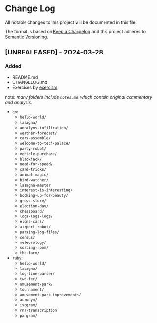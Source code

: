 # Change Log
All notable changes to this project will be documented in this file.
 
The format is based on [Keep a Changelog](http://keepachangelog.com/)
and this project adheres to [Semantic Versioning](http://semver.org/).
 
## [UNREALEASED] - 2024-03-28
### Added
- README.md
- CHANGELOG.md
- Exercises by [exercism](https://exercism.org) 

note: _many folders include `notes.md`, which contain original commentary and analysis._

- `go`:
    - `hello-world/`
    - `lasagna/`
    - `annalyns-infiltration/`
    - `weather-forecast/`
    - `cars-assemble/`
    - `welcome-to-tech-palace/`
    - `party-robot/` 
    - `vehicle-purchase/`
    - `blackjack/`
    - `need-for-speed/`
    - `card-tricks/`
    - `animal-magic/`
    - `bird-watcher/`
    - `lasagna-master`
    - `interest-is-interesting/`
    - `booking-up-for-beauty/`
    - `gross-store/`
    - `election-day/`
    - `chessboard/`
    - `logs-logs-logs/`
    - `elons-cars/`
    - `airport-robot/`
    - `parsing-log-files/`
    - `census/`
    - `meteorology/`
    - `sorting-room/`
    - `the-farm/`
- `ruby`: 
    - `hello-world/`
    - `lasagna/`
    - `log-line-parser/`
    - `two-fer/`
    - `amusement-park/`
    - `tournament/`
    - `amusement-park-improvements/`
    - `acronym/`
	- `isogram/`
	- `rna-transcription`
	- `pangram/`
